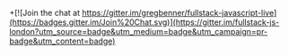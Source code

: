 +[![Join the chat at https://gitter.im/gregbenner/fullstack-javascript-live](https://badges.gitter.im/Join%20Chat.svg)](https://gitter.im/fullstack-js-london?utm_source=badge&utm_medium=badge&utm_campaign=pr-badge&utm_content=badge)